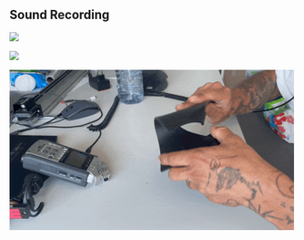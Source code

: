 ## Sound Recording

![](/Devlog/vid/2023-06-15-devlog-soundrec-1.gif)

![](/Devlog/vid/2023-06-15-devlog-soundrec-2.gif)

![](/Devlog/vid/2023-06-15-devlog-soundrec-3.gif)